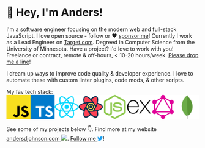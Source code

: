 # :wave: Hey, I'm Anders!

I'm a software engineer focusing on the modern web and full-stack JavaScript. I love open source - follow or :heart: [sponsor me](https://github.com/sponsors/AndersDJohnson)! Currently I work as a Lead Engineer on [Target.com](https://www.target.com/). Degreed in Computer Science from the University of Minnesota. Have a project? I'd love to work with you! Freelance or contract, remote & off-hours, < 10-20 hours/week. [Please drop me a line](https://docs.google.com/forms/d/e/1FAIpQLScTn7tINVqOEYdRcEj_HQGpJAL1i4mFIqrXRaBtIHjMcCEKtQ/viewform)!

I dream up ways to improve code quality & developer experience. I love to automate these with custom linter plugins, code mods, & other scripts.

My fav tech stack:\
<img width="12.5%" src="https://raw.githubusercontent.com/AndersDJohnson/AndersDJohnson/master/images/javascript.svg" /><img width="12.5%" src="https://raw.githubusercontent.com/AndersDJohnson/AndersDJohnson/master/images/typescript.svg" /><img width="12.5%" src="https://raw.githubusercontent.com/AndersDJohnson/AndersDJohnson/master/images/react.svg" /><img width="12.5%" src="https://raw.githubusercontent.com/AndersDJohnson/AndersDJohnson/master/images/react-query.svg" /><img width="12.5%" src="https://raw.githubusercontent.com/AndersDJohnson/AndersDJohnson/master/images/node.svg" /><img width="12.5%" src="https://raw.githubusercontent.com/AndersDJohnson/AndersDJohnson/master/images/express.svg" /><img width="12.5%" src="https://raw.githubusercontent.com/AndersDJohnson/AndersDJohnson/master/images/graphql.svg" /><img width="12.5%" src="https://raw.githubusercontent.com/AndersDJohnson/AndersDJohnson/master/images/mongodb.svg" />

See some of my projects below :point_down:. Find more at my website [andersdjohnson.com <img width="14" src="https://andersdjohnson.com/favicon.ico" />](https://andersdjohnson.com). [Follow me <img width="14" src="https://raw.githubusercontent.com/devicons/devicon/master/icons/twitter/twitter-original.svg" />](https://twitter.com/AndersDJohnson)!
